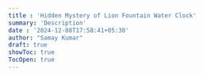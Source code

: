 ```yaml
---
title : 'Hidden Mystery of Lion Fountain Water Clock'
summary: 'Description'
date : '2024-12-08T17:58:41+05:30'
author: "Samay Kumar"
draft: true
showToc: true
TocOpen: true
---
```


